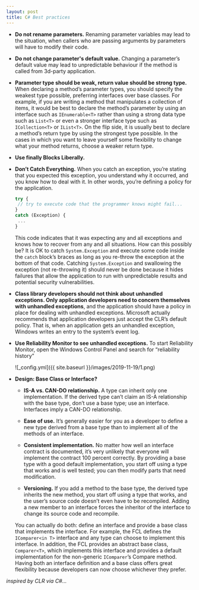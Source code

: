 ```yaml
---
layout: post
title: C# Best practices
---
```


- **Do not rename parameters.** Renaming parameter variables may lead to the situation, when callers who are passing arguments by parameters will have to modify their code.

- **Do not change parameter's default value.** Changing a parameter’s default value may lead to unpredictable behaviour if the method is called from 3d-party application.

- **Parameter type should be weak, return value should be strong type.** When declaring a method’s parameter types, you should specify the weakest type possible, preferring interfaces over base classes. For example, if you are writing a method that manipulates a collection of items, it would be best to declare the method’s parameter by using an interface such as `IEnumerable<T>` rather than using a strong data type such as `List<T>` or even a stronger interface type such as `ICollection<T>` or `IList<T>`. On the flip side, it is usually best to declare a method’s return type by using the strongest type possible. In the cases in which you want to leave yourself some flexibility to change what your method returns, choose a weaker return type.

- **Use finally Blocks Liberally.**

- **Don’t Catch Everything.** When you catch an exception, you’re
stating that you expected this exception, you understand why it occurred, and you know how to deal with it. In other words, you’re defining a policy for the application.

  ```javascript
  try {
   // try to execute code that the programmer knows might fail...
  }
  catch (Exception) {
   ...
  }
  ```

  This code indicates that it was expecting any and all exceptions and knows how to recover from any and all situations. How can this possibly be? It is OK to catch `System.Exception` and execute some code inside the `catch` block’s braces as long as you re-throw the exception at the bottom of that code. Catching `System.Exception` and swallowing the exception (not re-throwing it) should never be done because it hides failures that allow the application to run with unpredictable results and potential security vulnerabilities.

- **Class library developers should not think about unhandled exceptions. Only application developers need to concern themselves with unhandled exceptions**, and the application should have a policy in place for dealing with unhandled exceptions. Microsoft actually recommends that application developers just accept the CLR’s default policy. That is, when an application gets an unhandled exception, Windows writes an entry to the system’s event log.

- **Use Reliability Monitor to see unhandled exceptions.** To start Reliability Monitor, open the Windows Control Panel and search for “reliability history”

  ![_config.yml]({{ site.baseurl }}/images/2019-11-19/1.png)

- **Design: Base Class or Interface?**
  - **IS-A vs. CAN-DO relationship.** A type can inherit only one implementation. If the derived type can’t claim an IS-A relationship with the base type, don’t use a base type; use an interface. Interfaces imply a CAN-DO relationship.

  - **Ease of use.** It’s generally easier for you as a developer to define a new type derived from a base type than to implement all of the methods of an interface.

  - **Consistent implementation.** No matter how well an interface contract is documented, it’s very unlikely that everyone will implement the contract 100 percent correctly. By providing a base type with a good default implementation, you start off using a type that works and is well tested; you can then modify parts that need modification.
  
  - **Versioning.** If you add a method to the base type, the derived type inherits the new method, you start off using a type that works, and the user’s source code doesn’t even have to be recompiled. Adding a new member to an interface forces the inheritor of the interface to change its source code and recompile.

  You can actually do both: define an interface and provide a
base class that implements the interface. For example, the FCL defines the `IComparer<in T>` interface and any type can choose to implement this interface. In addition, the FCL provides an abstract base class, `Comparer<T>`, which implements this interface and provides a default implementation for the non-generic `IComparer`’s Compare method. Having both an interface definition and a base class offers great flexibility because developers can now choose whichever they prefer.

*inspired by CLR via C#...*

